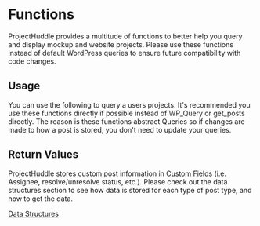 # Functions

ProjectHuddle provides a multitude of functions to better help you query and display mockup and website projects. Please use these functions instead of default WordPress queries to ensure future compatibility with code changes.

## Usage
You can use the following to query a users projects. It's recommended you use these functions directly if possible 
instead of WP_Query or get_posts directly. The reason is these functions abstract Queries so if changes are made to how 
a post is stored, you don't need to update your queries.

## Return Values
ProjectHuddle stores custom post information in [Custom Fields](https://codex.wordpress.org/Custom_Fields) (i.e. Assignee, resolve/unresolve status, etc.). Please check out the data structures section to see how data is stored for each type of post type, and how to get the data.

[Data Structures](data-structures)
